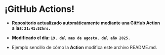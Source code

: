 # ¡GitHub Actions!
* **Repositorio actualizado automáticamente mediante una GitHub Action a las: `21:41:52hrs.`**
* **Modificado el día: `19, del mes de agosto, del año 2025.`**

* Ejemplo sencillo de cómo la **Action** modifica este archivo README.md.
